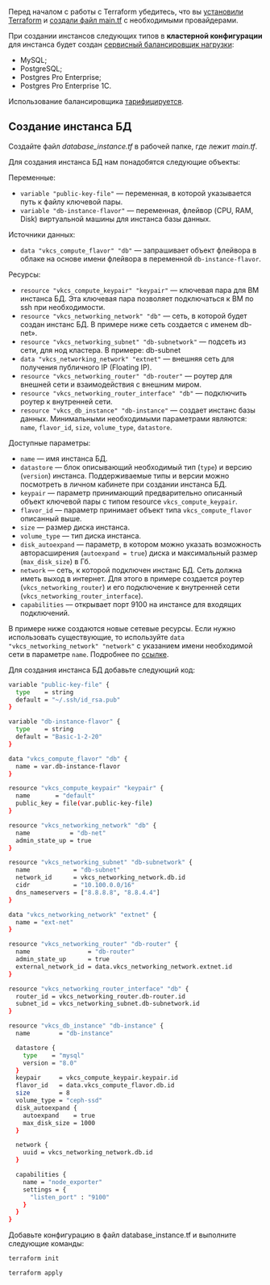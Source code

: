 Перед началом с работы с Terraform убедитесь, что вы [установили Terraform](/ru/manage/terraform/quick-start) и [создали файл main.tf](/ru/dbs/dbaas/api/terraform-for-dbaas) с необходимыми провайдерами.

<warn>

При создании инстансов следующих типов в **кластерной конфигурации** для инстанса будет создан [сервисный балансировщик нагрузки](/ru/main/networks/vnet/concepts/load-balancer#tipy-balansirovshchikov-nagruzki):

- MySQL;
- PostgreSQL;
- Postgres Pro Enterprise;
- Postgres Pro Enterprise 1С.

Использование балансировщика [тарифицируется](/ru/main/networks/vnet/tariffs).

</warn>

## Создание инстанса БД

Создайте файл _database_instance.tf_ в рабочей папке, где лежит _main.tf_.

Для создания инстанса БД нам понадобятся следующие объекты:

Переменные:

- `variable "public-key-file"` — переменная, в которой указывается путь к файлу ключевой пары.
- `variable "db-instance-flavor"` — переменная, флейвор (CPU, RAM, Disk) виртуальной машины для инстанса базы данных.

Источники данных:

- `data "vkcs_compute_flavor" "db"` — запрашивает объект флейвора в облаке на основе имени флейвора в переменной `db-instance-flavor`.

Ресурсы:

- `resource "vkcs_compute_keypair" "keypair"` — ключевая пара для ВМ инстанса БД. Эта ключевая пара позволяет подключаться к ВМ по ssh при необходимости.
- `resource "vkcs_networking_network" "db"` — сеть, в которой будет создан инстанс БД. В примере ниже сеть создается с именем db-net».
- `resource "vkcs_networking_subnet" "db-subnetwork"` — подсеть из сети, для нод кластера. В примере: db-subnet
- `data "vkcs_networking_network" "extnet"` — внешняя сеть для получения публичного IP (Floating IP).
- `resource "vkcs_networking_router" "db-router"` — роутер для внешней сети и взаимодействия с внешним миром.
- `resource "vkcs_networking_router_interface" "db"` — подключить роутер к внутренней сети.
- `resource "vkcs_db_instance" "db-instance"` — создает инстанс базы данных. Минимальными необходимыми параметрами являются: `name`, `flavor_id`, `size`, `volume_type`, `datastore`.

Доступные параметры:

- `name` — имя инстанса БД.
- `datastore` — блок описывающий необходимый тип (`type`) и версию (`version`) инстанса. Поддерживаемые типы и версии можно посмотреть в личном кабинете при создании инстанса БД.
- `keypair` — параметр принимающий предварительно описанный объект ключевой пары с типом resource `vkcs_compute_keypair`.
- `flavor_id` — параметр принимает объект типа `vkcs_compute_flavor` описанный выше.
- `size` — размер диска инстанса.
- `volume_type` — тип диска инстанса.
- `disk_autoexpand` — параметр, в котором можно указать возможность авторасширения (`autoexpand = true`) диска и максимальный размер (`max_disk_size`) в Гб.
- `network` — сеть, к которой подключен инстанс БД. Сеть должна иметь выход в интернет. Для этого в примере создается роутер (`vkcs_networking_router`) и его подключение к внутренней сети (`vkcs_networking_router_interface`).
- `capabilities` — открывает порт 9100 на инстансе для входящих подключений.

В примере ниже создаются новые сетевые ресурсы. Если нужно использовать существующие, то используйте `data "vkcs_networking_network" "network"` с указанием имени необходимой сети в параметре `name`. Подробнее по [ссылке](https://registry.terraform.io/providers/terraform-provider-openstack/openstack/latest/docs/data-sources/networking_network_v2).

Для создания инстанса БД добавьте следующий код:
``` bash
variable "public-key-file" {
  type    = string
  default = "~/.ssh/id_rsa.pub"
}

variable "db-instance-flavor" {
  type    = string
  default = "Basic-1-2-20"
}

data "vkcs_compute_flavor" "db" {
  name = var.db-instance-flavor
}

resource "vkcs_compute_keypair" "keypair" {
  name       = "default"
  public_key = file(var.public-key-file)
}

resource "vkcs_networking_network" "db" {
  name           = "db-net"
  admin_state_up = true
}

resource "vkcs_networking_subnet" "db-subnetwork" {
  name            = "db-subnet"
  network_id      = vkcs_networking_network.db.id
  cidr            = "10.100.0.0/16"
  dns_nameservers = ["8.8.8.8", "8.8.4.4"]
}

data "vkcs_networking_network" "extnet" {
  name = "ext-net"
}

resource "vkcs_networking_router" "db-router" {
  name                = "db-router"
  admin_state_up      = true
  external_network_id = data.vkcs_networking_network.extnet.id
}

resource "vkcs_networking_router_interface" "db" {
  router_id = vkcs_networking_router.db-router.id
  subnet_id = vkcs_networking_subnet.db-subnetwork.id
}

resource "vkcs_db_instance" "db-instance" {
  name        = "db-instance"

  datastore {
    type    = "mysql"
    version = "8.0"
  }
  keypair     = vkcs_compute_keypair.keypair.id
  flavor_id   = data.vkcs_compute_flavor.db.id
  size        = 8
  volume_type = "ceph-ssd"
  disk_autoexpand {
    autoexpand    = true
    max_disk_size = 1000
  }

  network {
    uuid = vkcs_networking_network.db.id
  }

  capabilities {
    name = "node_exporter"
    settings = {
      "listen_port" : "9100"
    }
  }
}
```

Добавьте конфигурацию в файл database_instance.tf и выполните следующие команды:

``` bash
terraform init
```

``` bash
terraform apply
```
